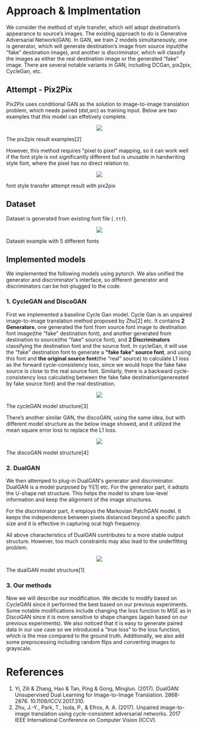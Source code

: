 # Approach & Implmentation

We consider the method of style transfer, which will adopt destination’s appearance to source’s images. The existing approach to do is Generative Adversarial Network(GAN). In GAN, we train 2 models simultaneously, one is generator, which will generate destination’s image from source input(the “fake” destination image), and another is discriminator, which will classify the images as either the real destination image or the generated “fake” image. There are several notable variants in GAN, including DCGan, pix2pix, CycleGan, etc.

## Attempt - Pix2Pix

Pix2Pix uses conditional GAN as the solution to image-to-image translation problem, which needs paired (dst,src) as training input. Below are two examples that this model can effetively complete.

<p align="center">
  <img style={{width: 900}} src={require('./img/pix2pix.png').default} />
  <figcaption>The pix2pix result examples[2]</figcaption>
</p>

However, this method requires "pixel to pixel" mapping, so it can work well if the font style is not significantly different but is unusable in handwriting style font, where the pixel has no direct relation to.

<p align="center">
  <img style={{width: 900}} src={require('./img/pix2pix_font.png').default} />
  <figcaption>font style transfer attempt result with pix2pix</figcaption>
</p>

## Dataset

Dataset is generated from existing font file (`.ttf`).

<p align="center">
  <img style={{width: 900}} src={require('./img/dataset_fonts.png').default} />
  <figcaption>Dataset example with 5 different fonts</figcaption>
</p>

## Implemented models

We implemented the following models using pytorch. We also unified the generator and discriminator's interface, so different generator and discriminators can be hot-plugged to the code.

### 1. CycleGAN and DiscoGAN

First we implemented a baseline Cycle Gan model. Cycle Gan is an unpaired image-to-image translation method proposed by Zhu[2] etc. It contains **2 Generators**, one generated the font from source font image to destination font image(the "fake" destination font), and another generated from destination to source(the "fake" source font), and **2 Discriminators** classifying the destination font and the source font. In cycleGan, it will use the "fake" destination font to generate a **"fake fake" source font**, and using this font and **the original source font**(the "real" source) to calculate L1 loss as the forward cycle-consistency loss, since we would hope the fake fake source is close to the real source font. Similarly, there is a backward cycle-consistency loss calculating between the fake fake destination(genereated by fake source font) and the real destination.

<p align="center">
  <img style={{width: 700}} src={require('./img/cyclegan.png').default} />
  <figcaption>The cycleGAN model structure[3]</figcaption>
</p>

There’s another similar GAN, the discoGAN, using the same idea, but with different model structure as the below image showed, and it utilized the mean square error loss to replace the L1 loss.

<p align="center">
  <img style={{width: 300}} src={require('./img/discogan.png').default} />
  <figcaption>The discoGAN model structure[4]</figcaption>
</p>

### 2. DualGAN

We then attemped to plug-in DualGAN's generator and discriminator. DualGAN is a model purposed by Yi[1] etc. For the generator part, it adopts the U-shape net structure. This helps the model to share low-level information and keep the alignment of the image structures.

For the discriminator part, it employs the Markovian PatchGAN model. It keeps the independence between pixels distanced beyond a specific patch size and it is effective in capturing ocal high frequency.

All above characteristics of DualGAN contributes to a more stable output structure. However, too much constraints may also lead to the underfitting problem.

<p align="center">
  <img style={{width: 900}} src={require('./img/dualGAN.png').default} />
  <figcaption>The dualGAN model structure[1]</figcaption>
</p>

### 3. Our methods

Now we will describe our modification. We decide to modify based on CycleGAN since it performed the best based on our previous experiments. Some notable modifications include changing the loss function to MSE as in DiscoGAN since it is more sensitive to shape changes (again based on our previous experiments). We also noticed that it is easy to generate paired data in our use case so we introduced a "true loss" to the loss function, which is the mse compared to the ground truth. Additionally, we also add some preprocessing including random flips and converting images to grayscale.

# References

1. Yi, Zili & Zhang, Hao & Tan, Ping & Gong, Minglun. (2017). DualGAN: Unsupervised Dual Learning for Image-to-Image Translation. 2868-2876. 10.1109/ICCV.2017.310.
2. Zhu, J.-Y., Park, T., Isola, P., &amp; Efros, A. A. (2017). Unpaired image-to-image translation using cycle-consistent adversarial networks. 2017 IEEE International Conference on Computer Vision (ICCV).
